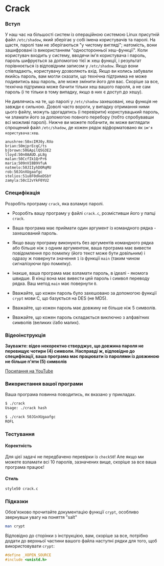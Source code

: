 ﻿# Crack

### Вступ

У наш час на більшості систем із операційною системою Linux присутній файл `/etc/shadow`, який зберігає у собі імена користувачів та паролі. На щастя, паролі там не зберігаються "у чистому вигляді"; натомість, вони зашифровані із використанням "односторонньої хеш-функції". Коли користувач входить у систему, вводячи ім'я користувача і пароль, пароль шифрується за допомогою тієї ж хеш функції, і результат порівнюється із відповідним записом у `/etc/shadow`. Якщо вони співпадають, користувачу дозволяють вхід. Якщо ви колись забували якийсь пароль, вам могли сказати, що технічна підтримка не може подивитись ваш пароль, але може змінити його для вас. Скоріше за все, технічна підтримка може бачити тільки хеш вашого пароля, а не сам пароль (і те тільки в тому випадку, якщо в них є доступ до хешу).

Не дивлячись на те, що паролі у `/etc/shadow` захешовані, хеш функція не завжди є сильною. Доволі часто вороги, у випадку отримання ними цього файлу, можуть здогадатись (і перевірити) користувацький пароль, чи зламати його за допомогою повного перебору (тобто спробувавши всі можливі паролі). Нижче ви можете побачити, як може виглядати спрощений файл `/etc/shadow`, де кожен рядок відформатовано як `ім'я користувача:хеш`.

```
anushree:50xcIMJ0y.RXo
brian:50mjprEcqC/ts
bjbrown:50GApilQSG3E2
lloyd:50n0AAUD.pL8g
malan:50CcfIk1QrPr6
maria:509nVI8B9VfuA
natmelo:50JIIyhDORqMU
rob:50JGnXUgaafgc
stelios:51u8F0dkeDSbY
zamyla:50cI2vYkF0YU2
```

### Специфікація

Розробіть програму `crack`, яка взламує паролі.

* Розробіть вашу програму у файлі `crack.c`, розмістивши його у папці `crack`.

* Ваша програма має приймати один аргумент із командного рядка - захешований пароль.

* Якщо вашу програму виконують без аргументів командного рядка або більше ніж з одним аргументом, ваша програма має вивести повідомлення про помилку (його текст може бути довільним) і одразу ж повернути значення `1` із функції `main` (таким чином сигналізуючи про помилку). 

* Інакше, ваша програма має взламати пароль, в ідеалі - якомога швидше. В кінці вона має вивести цей пароль і символ переводу рядка. Ваш метод `main` має повернути `0`.

* Вважайте, що кожен пароль було захешовано за допомогою функції `crypt` мови С, що базується на DES (не MD5).

* Вважайте, що кожен пароль має довжину не більше ніж 5 символів.

* Вважайте, що кожен пароль складається виключно з алфавітних символів (великих і/або малих).



### Відеоінструкція

**Зауважте: відео некоректно стверджує, що довжина пароля не перевищує чотири (4) символи. Насправді ж, відповідно до специфікації, ваша програма має працювати із паролями із довжиною не більше п'яти (5) символів**

[Посилання на YouTube](https://www.youtube.com/watch?v=w78QYcmpA8o)

### Використання вашої програми

Ваша програма повинна поводитись, як вказано у прикладах.

```bash
$ ./crack
Usage: ./crack hash
```

```bash
$ ./crack 50JGnXUgaafgc
ROFL
```

### Тестування


#### Коректність

Для цієї задачі не передбачено перевірки із `check50`! Але якщо ми можете взламати всі 10 паролів, зазначених вище, скоріше за все ваша програма працює!

#### Стиль

```bash
style50 crack.c
```

### Підказки

Обов'язково прочитайте документацію функції `crypt`, особливо звернувши увагу на поняття "salt"

```bash
man crypt
```

Відповідно до сторінки з інструкцією, вам, скоріше за все, потрібно додати до верхньої частини вашого файла наступні рядки для того, щоб використовувати `crypt`:

```C
#define _XOPEN_SOURCE
#include <unistd.h>
```